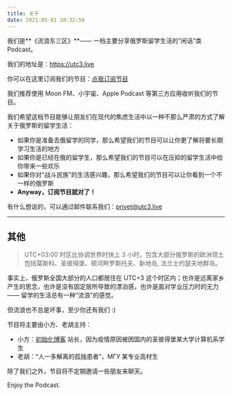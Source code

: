 ```yaml
---
title: 关于
date: 2021-05-01 20:32:59
---
```


我们是**《流浪东三区》**—— 一档主要分享俄罗斯留学生活的“闲话”类 Podcast。

我们的地址是：https://utc3.live

你可以在这里订阅我们的节目：[点我订阅节目](https://utc3.live/feed.rss)

我们推荐使用 Moon FM、小宇宙、Apple Podcast 等第三方应用收听我们的节目。

我们希望这档节目能够让朋友们在现代的焦虑生活中以一种不那么严肃的方式了解关于俄罗斯的留学生活：

- 如果你是准备去俄留学的同学，那么希望我们的节目可以让你更了解将要长期学习生活的地方
- 如果你是已经在俄的留学生，那么希望我们的节目可以在压抑的留学生活中给你带来一些欢乐
- 如果你对“战斗民族”的生活感兴趣，那么希望我们的节目可以让你看到一个不一样的俄罗斯
- **Anyway，订阅节目就对了！**

有什么想说的，可以通过邮件联系我们：privet@utc3.live

---

## 其他

>UTC+03:00 时区比协调世界时快上 3 小时，包含大部分俄罗斯的欧洲领土包括莫斯科、圣彼得堡、顿河畔罗斯托夫、新地岛, 法兰士约瑟夫地群岛。

事实上，俄罗斯全国大部分的人口都居住在 UTC+3 这个时区内；也许是远离家乡产生的思念，也许是没有固定居所导致的漂泊感，也许是面对学业压力时的无力 —— 留学的生活总有一种“流浪”的感觉。

但流浪也不总是坏事，至少你还有我们 :)

节目将主要由小方、老胡主持：

- 小方：[初始化博客](https://init.blog) 站长，因为疫情原因被困国内的圣彼得堡某大学计算机系学生
- 老胡：“人一多解离的孤独患者”，МГУ 某专业高材生

除了我们之外，节目将不定期邀请一些朋友来聊天。

Enjoy the Podcast.